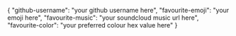 {
    "github-username": "your github username here",
    "favourite-emoji": "your emoji here",
    "favourite-music": "your soundcloud music url here",
    "favourite-color": "your preferred colour hex value here"
}
